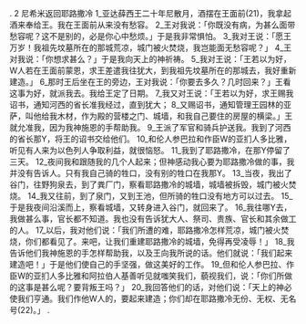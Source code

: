. 2 
尼希米返回耶路撒冷 
1_亚达薛西王二十年尼散月，酒摆在王面前(21)，我拿起酒来奉给王。我在王面前从来没有愁容。 2_王对我说：「你既没有病，为甚么面带愁容呢？这不是别的，必是你心中愁烦。」于是我非常惧怕。 3_我对王说：「愿王万岁！我祖先坟墓所在的那城荒凉，城门被火焚烧，我岂能面无愁容呢？」 4_王对我说：「你想求甚么？」于是我向天上的神祈祷。 5_我对王说：「王若以为好，W人若在王面前蒙恩，求王差遣我往犹大，到我祖先坟墓所在的那城去，我好重新建造。」 6_那时王后坐在王的旁边，王对我说：「你要去多久？几时回来？」王看这事为好，就派我去。我给王定了日期。 7_我又对王说：「王若以为好，求王赐我诏书，通知河西的省长准我经过，直到犹大； 8_又赐诏书，通知管理王园林的亚萨，叫他给我木材，作为殿的营楼之门、城墙，和我自己要住的房屋的横梁。」王就允准我，因为我神施恩的手帮助我。 
9_王派了军官和骑兵护送我。我到了河西的省长那Y，将王的诏书交给他们。 10_和伦人参巴拉和作臣W的亚扪人多比雅，听见有人来为以色列人争取利益，就很恼怒。 
11_我到了耶路撒冷，在那Y停留了三天。 12_夜间我和跟随我的几个人起来；但神感动我心要为耶路撒冷做的事，我并没有告诉人。只有我自己骑的牲口，没有别的牲口在我那Y。 13_当夜，我出了谷门，往野狗泉去，到了粪厂门，察看耶路撒冷的城墙，城墙被拆毁，城门被火焚烧。 14_我又往前，到了泉门，又到王池，但所骑的牲口没有地方可以过去。 15_于是我夜间沿溪而上，察看城墙，又转身进入谷门，就回来了。 16_我往哪Y去，我做甚么事，官长都不知道。我也没有告诉犹大人、祭司、贵族、官长和其余做工的人。 
17_以后，我对他们说：「我们所遭的难，耶路撒冷怎样荒凉，城门被火焚烧，你们都看见了。来吧，让我们重建耶路撒冷的城墙，免得再受凌辱！」 18_我告诉他们我神施恩的手怎样帮助我，以及王向我所说的话。他们就说：「我们起来建造吧！」于是他们使自己的手坚强，做这美好的工作。 19_但和伦人参巴拉、作臣W的亚扪人多比雅和阿拉伯人基善听见就嗤笑我们，藐视我们，说：「你们所做的这事是甚么呢？要背叛王吗？」 20_我回答他们的话，对他们说：「天上的神必使我们亨通。我们作他W人的，要起来建造；你们却在耶路撒冷无份、无权、无名号(22)。」 
 .